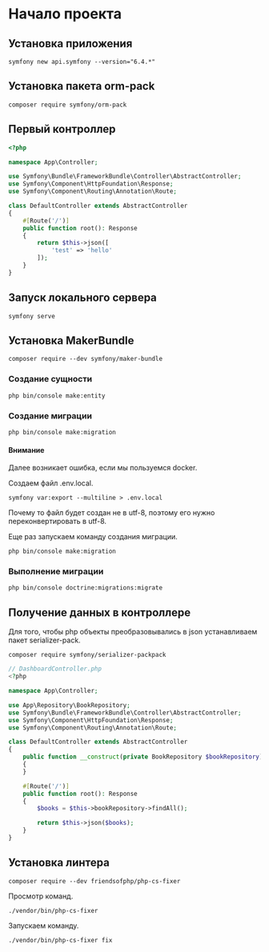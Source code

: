 # Начало проекта

## Установка приложения

```
symfony new api.symfony --version="6.4.*"
```

## Установка пакета orm-pack

```
composer require symfony/orm-pack
```

## Первый контроллер

```php
<?php

namespace App\Controller;

use Symfony\Bundle\FrameworkBundle\Controller\AbstractController;
use Symfony\Component\HttpFoundation\Response;
use Symfony\Component\Routing\Annotation\Route;

class DefaultController extends AbstractController
{
    #[Route('/')]
    public function root(): Response
    {
        return $this->json([
            'test' => 'hello'
        ]);
    }
}
```

## Запуск локального сервера

```
symfony serve
```

## Установка MakerBundle

```
composer require --dev symfony/maker-bundle
```

### Создание сущности

```
php bin/console make:entity
```

### Создание миграции

```
php bin/console make:migration
```

#### Внимание

Далее возникает ошибка, если мы пользуемся docker.

Создаем файл .env.local.

```
symfony var:export --multiline > .env.local
```

Почему то файл будет создан не в utf-8, поэтому его нужно переконвертировать в utf-8.

Еще раз запускаем команду создания миграции.

```
php bin/console make:migration
```

### Выполнение миграции

```
php bin/console doctrine:migrations:migrate
```

## Получение данных в контроллере

Для того, чтобы php объекты преобразовывались в json устанавливаем пакет serializer-pack.

```
composer require symfony/serializer-packpack
```

```php
// DashboardController.php
<?php

namespace App\Controller;

use App\Repository\BookRepository;
use Symfony\Bundle\FrameworkBundle\Controller\AbstractController;
use Symfony\Component\HttpFoundation\Response;
use Symfony\Component\Routing\Annotation\Route;

class DefaultController extends AbstractController
{
    public function __construct(private BookRepository $bookRepository)
    {
    }

    #[Route('/')]
    public function root(): Response
    {
        $books = $this->bookRepository->findAll();

        return $this->json($books);
    }
}
```

## Установка линтера

```
composer require --dev friendsofphp/php-cs-fixer
```

Просмотр команд.

```
./vendor/bin/php-cs-fixer
```

Запускаем команду.

```
./vendor/bin/php-cs-fixer fix
```
